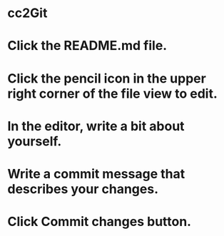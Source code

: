 # cc2Git
# Click the README.md file.
# Click the  pencil icon in the upper right corner of the file view to edit.
# In the editor, write a bit about yourself.
# Write a commit message that describes your changes.
# Click Commit changes button.
